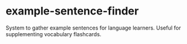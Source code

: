# example-sentence-finder
System to gather example sentences for language learners. Useful for supplementing vocabulary flashcards.
